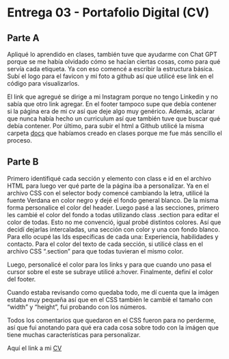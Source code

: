 # Entrega 03 - Portafolio Digital (CV) #
## Parte A ##
Apliqué lo aprendido en clases, también tuve que ayudarme con Chat GPT porque se me había olvidado cómo se hacían ciertas cosas, como para qué servía cada etiqueta. Ya con eso comencé a escribir la estructura básica. Subí el logo para el favicon y mi foto a github así que utilicé ese link en el código para visualizarlos. 

El link que agregué se dirige a mi Instagram porque no tengo Linkedin y no sabía que otro link agregar. En el footer tampoco supe que debía contener si la página era de mi cv así que deje algo muy genérico. Además, aclarar que nunca había hecho un curriculum así que también tuve que buscar qué debía contener.  Por último, para subir el html a Github utilicé la misma carpeta [docs](https://github.com/Fariver/Tareas-Rivera/tree/b78238054904bb2a6ce4fe7f4ce7af3254f4bb04/docs) que habíamos creado en clases porque me fue más sencillo el proceso.

## Parte B ##
Primero identifiqué cada sección y elemento con class e id en el archivo HTML para luego ver qué parte de la página iba a personalizar. 
Ya en el archivo CSS con el selector body comencé cambiando la letra, utilicé la fuente Verdana en color negro y dejé el fondo general blanco. De la misma forma personalice el color del header. Luego pasé a las secciones, primero les cambié el color del fondo a todas utilizando class .section para editar el color de todas. Esto no me convenció, igual probé distintos colores. Así que decidí dejarlas intercaladas, una sección con color y una con fondo blanco. Para ello ocupé las Ids específicas de cada una: Experiencia, habilidades y contacto. 
Para el color del texto de cada sección, si utilicé class en el archivo CSS “.section” para que todas tuvieran el mismo color. 

Luego, personalicé el color para los links y para que cuando uno pasa el cursor sobre el este se subraye utilicé a:hover. Finalmente, definí el color del footer. 

Cuando estaba revisando como quedaba todo, me dí cuenta que la imágen estaba muy pequeña así que en el CSS también le cambié el tamaño con “width” y “height”, fui probando con los números. 

Todos los comentarios que quedaron en el CSS fueron para no perderme, así que fui anotando para qué era cada cosa sobre todo con la imágen que tiene muchas características para personalizar. 

Aquí el link a mi [CV](https://fariver.github.io/Tareas-Rivera/)
